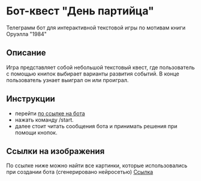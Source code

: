 # Бот-квест "День партийца"

Телеграмм бот для интерактивной текстовой игры по мотивам книги Оруэлла "1984"

## Описание
Игра представляет собой небольшой текстовый квест, где пользователь с помощью книпок выбирает варианты развития событий. 
В конце пользователь узнает выиграл он или проиграл.

## Инструкции
- перейти [по ссылке на бота](https://web.telegram.org/k/#@C16_H11_N2_Na_O4_S_bot)
- нажать команду /start. 
- далее стоит читать сообщения бота и принимать решения при помощи кнопок.

## Ссылки на изображения
По ссылке ниже можно найти все картинки, которые использовались при создании бота (сгенерировано нейросетью)
[Ссылка](https://disk.yandex.ru/i/cUvxPhcmvNmvRg)
